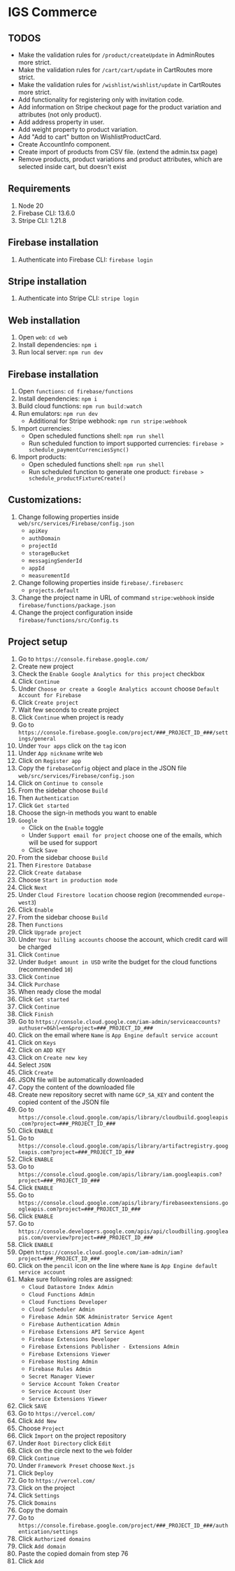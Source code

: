 # IGS Commerce

## TODOS
- Make the validation rules for `/product/createUpdate` in AdminRoutes more strict.
- Make the validation rules for `/cart/cart/update` in CartRoutes more strict.
- Make the validation rules for `/wishlist/wishlist/update` in CartRoutes more strict.
- Add functionality for registering only with invitation code.
- Add information on Stripe checkout page for the product variation and attributes (not only product).
- Add address property in user.
- Add weight property to product variation.
- Add "Add to cart" button on WishlistProductCard.
- Create AccountInfo component.
- Create import of products from CSV file. (extend the admin.tsx page)
- Remove products, product variations and product attributes, which are selected inside cart, but doesn't exist

## Requirements
1. Node 20
2. Firebase CLI: 13.6.0
3. Stripe CLI: 1.21.8

## Firebase installation
1. Authenticate into Firebase CLI: `firebase login`

## Stripe installation
1. Authenticate into Stripe CLI: `stripe login`

## Web installation
1. Open `web`: `cd web`
2. Install dependencies: `npm i`
3. Run local server: `npm run dev`

## Firebase installation
1. Open `functions`: `cd firebase/functions`
2. Install dependencies: `npm i`
3. Build cloud functions: `npm run build:watch`
4. Run emulators: `npm run dev`
   - Additional for Stripe webhook: `npm run stripe:webhook`
5. Import currencies:
   - Open scheduled functions shell: `npm run shell`
   - Run scheduled function to import supported currencies: `firebase > schedule_paymentCurrenciesSync()`
6. Import products:
    - Open scheduled functions shell: `npm run shell`
    - Run scheduled function to generate one product: `firebase > schedule_productFixtureCreate()`

## Customizations:
1. Change following properties inside `web/src/services/Firebase/config.json`
   - `apiKey`
   - `authDomain`
   - `projectId`
   - `storageBucket`
   - `messagingSenderId`
   - `appId`
   - `measurementId`
2. Change following properties inside `firebase/.firebaserc`
   - `projects.default`
3. Change the project name in URL of command `stripe:webhook` inside `firebase/functions/package.json`
4. Change the project configuration inside `firebase/functions/src/Config.ts`

## Project setup
1. Go to `https://console.firebase.google.com/`
2. Create new project
3. Check the `Enable Google Analytics for this project` checkbox
4. Click `Continue`
5. Under `Choose or create a Google Analytics account` choose `Default Account for Firebase`
6. Click `Create project`
7. Wait few seconds to create project
8. Click `Continue` when project is ready
9. Go to `https://console.firebase.google.com/project/###_PROJECT_ID_###/settings/general`
10. Under `Your apps` click on the `tag` icon
11. Under `App nickname` write `Web`
12. Click on `Register app`
13. Copy the `firebaseConfig` object and place in the JSON file `web/src/services/Firebase/config.json`
14. Click on `Continue to console`
15. From the sidebar choose `Build`
16. Then `Authentication`
17. Click `Get started`
18. Choose the sign-in methods you want to enable
19. `Google`
     - Click on the `Enable` toggle
     - Under `Support email for project` choose one of the emails, which will be used for support
     - Click `Save`
20. From the sidebar choose `Build`
21. Then `Firestore Database`
22. Click `Create database`
23. Choose `Start in production mode`
24. Click `Next`
25. Under `Cloud Firestore location` choose region (recommended `europe-west3`)
26. Click `Enable`
27. From the sidebar choose `Build`
28. Then `Functions`
29. Click `Upgrade project`
30. Under `Your billing accounts` choose the account, which credit card will be charged
31. Click `Continue`
32. Under `Budget amount in USD` write the budget for the cloud functions (recommended `10`)
33. Click `Continue`
34. Click `Purchase`
35. When ready close the modal
36. Click `Get started`
37. Click `Continue`
38. Click `Finish`
39. Go to `https://console.cloud.google.com/iam-admin/serviceaccounts?authuser=0&hl=en&project=###_PROJECT_ID_###`
40. Click on the email where `Name` is `App Engine default service account`
41. Click on `Keys`
42. Click on `ADD KEY`
43. Click on `Create new key`
44. Select `JSON`
45. Click `Create`
46. JSON file will be automatically downloaded
47. Copy the content of the downloaded file
48. Create new repository secret with name `GCP_SA_KEY` and content the copied content of the JSON file
49. Go to `https://console.cloud.google.com/apis/library/cloudbuild.googleapis.com?project=###_PROJECT_ID_###`
50. Click `ENABLE`
51. Go to `https://console.cloud.google.com/apis/library/artifactregistry.googleapis.com?project=###_PROJECT_ID_###`
52. Click `ENABLE`
53. Go to `https://console.cloud.google.com/apis/library/iam.googleapis.com?project=###_PROJECT_ID_###`
54. Click `ENABLE`
55. Go to `https://console.cloud.google.com/apis/library/firebaseextensions.googleapis.com?project=###_PROJECT_ID_###`
56. Click `ENABLE`
57. Go to `https://console.developers.google.com/apis/api/cloudbilling.googleapis.com/overview?project=###_PROJECT_ID_###`
58. Click `ENABLE`
59. Open `https://console.cloud.google.com/iam-admin/iam?project=###_PROJECT_ID_###`
60. Click on the `pencil` icon on the line where `Name` is `App Engine default service account`
61. Make sure following roles are assigned:
    - `Cloud Datastore Index Admin`
    - `Cloud Functions Admin`
    - `Cloud Functions Developer`
    - `Cloud Scheduler Admin`
    - `Firebase Admin SDK Administrator Service Agent`
    - `Firebase Authentication Admin`
    - `Firebase Extensions API Service Agent`
    - `Firebase Extensions Developer`
    - `Firebase Extensions Publisher - Extensions Admin`
    - `Firebase Extensions Viewer`
    - `Firebase Hosting Admin`
    - `Firebase Rules Admin`
    - `Secret Manager Viewer`
    - `Service Account Token Creator`
    - `Service Account User`
    - `Service Extensions Viewer`
62. Click `SAVE`
63. Go to `https://vercel.com/`
64. Click `Add New`
65. Choose `Project`
66. Click `Import` on the project repository
67. Under `Root Directory` click `Edit`
68. Click on the circle next to the `web` folder
69. Click `Continue`
70. Under `Framework Preset` choose `Next.js`
71. Click `Deploy`
72. Go to `https://vercel.com/`
73. Click on the project
74. Click `Settings`
75. Click `Domains`
76. Copy the domain
77. Go to `https://console.firebase.google.com/project/###_PROJECT_ID_###/authentication/settings`
78. Click `Authorized domains`
79. Click `Add domain`
80. Paste the copied domain from step 76
81. Click `Add`

